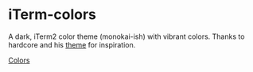 iTerm-colors
============

A dark, iTerm2 color theme (monokai-ish) with vibrant colors.
Thanks to hardcore and his [theme](https://github.com/hardcore/iTerm-colors) for inspiration.

[Colors](http://i.imgur.com/06XE4.png)
